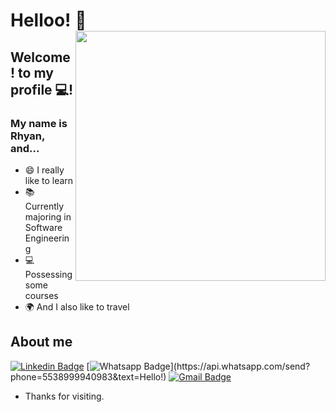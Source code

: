 
# Helloo! 👋 <img align="right" width="400" height="400" src="coloque_o_link_de_uma_foto_ou_gif_aqui">
 
## Welcome! to my profile 💻!

### My name is Rhyan, and...
  
 
- 😄 I really like to learn
- 📚 Currently majoring in Software Engineering
- 💻 Possessing some courses
- 🌍 And I also like to travel


 
## About me 
[![Linkedin Badge](https://img.shields.io/badge/-LinkedIn-blue?style=flat-square&logo=Linkedin&logoColor=white&link=https://www.linkedin.com/in/rhyan-inacio/)](https://www.linkedin.com/in/rhyan-inacio/)
[![Whatsapp Badge](https://img.shields.io/badge/-Whatsapp-4CA143?style=flat-square&labelColor=4CA143&logo=whatsapp&logoColor=white&link=https://api.whatsapp.com/send?phone=5538999940983&text=Hello!)](https://api.whatsapp.com/send?phone=5538999940983&text=Hello!)
[![Gmail Badge](https://img.shields.io/badge/-Gmail-c14438?style=flat-square&logo=Gmail&logoColor=white&link=mailto:rhyanalves68@gmail.com)](mailto:rhyanalves68@gmail.com)
 
- Thanks for visiting. 
